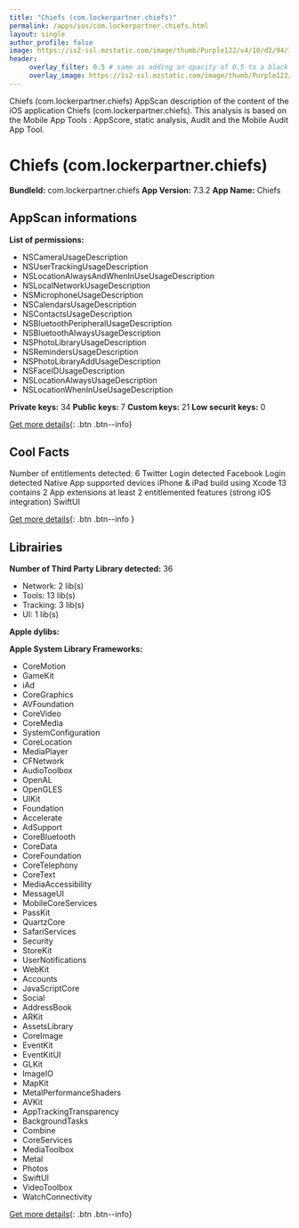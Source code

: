 ```yaml
---
title: "Chiefs (com.lockerpartner.chiefs)"
permalink: /apps/ios/com.lockerpartner.chiefs.html
layout: single
author_profile: false
image: https://is2-ssl.mzstatic.com/image/thumb/Purple122/v4/10/d2/94/10d29446-c851-c564-e2b4-fce7227e258a/AppIcon-0-1x_U007emarketing-0-7-0-85-220.png/512x512bb.jpg
header: 
     overlay_filter: 0.5 # same as adding an opacity of 0.5 to a black background
     overlay_image: https://is2-ssl.mzstatic.com/image/thumb/Purple122/v4/10/d2/94/10d29446-c851-c564-e2b4-fce7227e258a/AppIcon-0-1x_U007emarketing-0-7-0-85-220.png/512x512bb.jpg
---
```

Chiefs (com.lockerpartner.chiefs) AppScan description of the content of the iOS application Chiefs (com.lockerpartner.chiefs). This analysis is based on the Mobile App Tools : AppScore, static analysis, Audit and the Mobile Audit App Tool.

# Chiefs (com.lockerpartner.chiefs)

**BundleId:** com.lockerpartner.chiefs
**App Version:** 7.3.2
**App Name:** Chiefs


## AppScan informations 

**List of permissions:** 
- NSCameraUsageDescription
- NSUserTrackingUsageDescription
- NSLocationAlwaysAndWhenInUseUsageDescription
- NSLocalNetworkUsageDescription
- NSMicrophoneUsageDescription
- NSCalendarsUsageDescription
- NSContactsUsageDescription
- NSBluetoothPeripheralUsageDescription
- NSBluetoothAlwaysUsageDescription
- NSPhotoLibraryUsageDescription
- NSRemindersUsageDescription
- NSPhotoLibraryAddUsageDescription
- NSFaceIDUsageDescription
- NSLocationAlwaysUsageDescription
- NSLocationWhenInUseUsageDescription
  
  
**Private keys:** 34
**Public keys:** 7
**Custom keys:** 21
**Low securit keys:** 0
  
[Get more details](/pricing.html){: .btn .btn--info}

## Cool Facts

Number of entitlements detected: 6
Twitter Login detected
Facebook Login detected
Native App
supported devices iPhone & iPad
build using Xcode 13
contains 2 App extensions
at least 2 entitlemented features (strong iOS integration)
SwiftUI
  
[Get more details](/pricing.html){: .btn .btn--info }

## Librairies 
**Number of Third Party Library detected:** 36
- Network: 2 lib(s)
- Tools: 13 lib(s)
- Tracking: 3 lib(s)
- UI: 1 lib(s)


**Apple dylibs:**


**Apple System Library Frameworks:**
- CoreMotion
- GameKit
- iAd
- CoreGraphics
- AVFoundation
- CoreVideo
- CoreMedia
- SystemConfiguration
- CoreLocation
- MediaPlayer
- CFNetwork
- AudioToolbox
- OpenAL
- OpenGLES
- UIKit
- Foundation
- Accelerate
- AdSupport
- CoreBluetooth
- CoreData
- CoreFoundation
- CoreTelephony
- CoreText
- MediaAccessibility
- MessageUI
- MobileCoreServices
- PassKit
- QuartzCore
- SafariServices
- Security
- StoreKit
- UserNotifications
- WebKit
- Accounts
- JavaScriptCore
- Social
- AddressBook
- ARKit
- AssetsLibrary
- CoreImage
- EventKit
- EventKitUI
- GLKit
- ImageIO
- MapKit
- MetalPerformanceShaders
- AVKit
- AppTrackingTransparency
- BackgroundTasks
- Combine
- CoreServices
- MediaToolbox
- Metal
- Photos
- SwiftUI
- VideoToolbox
- WatchConnectivity


  
[Get more details](/pricing.html){: .btn .btn--info}

